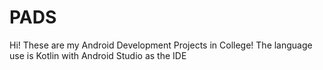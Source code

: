 # PADS
Hi! These are my Android Development Projects in College!
The language use is Kotlin with Android Studio as the IDE
